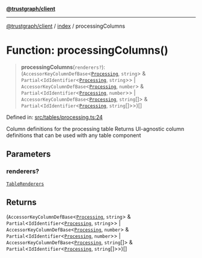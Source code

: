[**@trustgraph/client**](../../README.md)

***

[@trustgraph/client](../../README.md) / [index](../README.md) / processingColumns

# Function: processingColumns()

> **processingColumns**(`renderers?`): (`AccessorKeyColumnDefBase`\<[`Processing`](../type-aliases/Processing.md), `string`\> & `Partial`\<`IdIdentifier`\<[`Processing`](../type-aliases/Processing.md), `string`\>\> \| `AccessorKeyColumnDefBase`\<[`Processing`](../type-aliases/Processing.md), `number`\> & `Partial`\<`IdIdentifier`\<[`Processing`](../type-aliases/Processing.md), `number`\>\> \| `AccessorKeyColumnDefBase`\<[`Processing`](../type-aliases/Processing.md), `string`[]\> & `Partial`\<`IdIdentifier`\<[`Processing`](../type-aliases/Processing.md), `string`[]\>\>)[]

Defined in: [src/tables/processing.ts:24](https://github.com/trustgraph-ai/trustgraph-ts-client/blob/edcc8c01cf9c2f58c76719d5d2aa7058546360d9/src/tables/processing.ts#L24)

Column definitions for the processing table
Returns UI-agnostic column definitions that can be used with any table component

## Parameters

### renderers?

[`TableRenderers`](../../types/interfaces/TableRenderers.md)

## Returns

(`AccessorKeyColumnDefBase`\<[`Processing`](../type-aliases/Processing.md), `string`\> & `Partial`\<`IdIdentifier`\<[`Processing`](../type-aliases/Processing.md), `string`\>\> \| `AccessorKeyColumnDefBase`\<[`Processing`](../type-aliases/Processing.md), `number`\> & `Partial`\<`IdIdentifier`\<[`Processing`](../type-aliases/Processing.md), `number`\>\> \| `AccessorKeyColumnDefBase`\<[`Processing`](../type-aliases/Processing.md), `string`[]\> & `Partial`\<`IdIdentifier`\<[`Processing`](../type-aliases/Processing.md), `string`[]\>\>)[]
